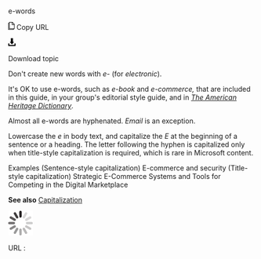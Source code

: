 # 

e-words

![Copy URL](media/e-words/Copy.png)
Copy URL

![Download](media/e-words/Download.png)

Download topic

Don't create new words with *e-* (for *electronic*). 

It's OK to use e-words, such as *e-book* and *e-commerce,* that are included in this guide, in your group's editorial style guide, and in [*The American Heritage Dictionary*](https://ahdictionary.com/). 

Almost all e-words are hyphenated. *Email* is an exception.

Lowercase the *e* in body text, and capitalize the *E* at the beginning of a sentence or
a heading. The letter following the hyphen is capitalized
only when title-style capitalization is required, which is
rare in Microsoft content. 

Examples
(Sentence-style capitalization) E-commerce and security
(Title-style capitalization) Strategic E-Commerce Systems and Tools for Competing in the Digital Marketplace

**See also** [Capitalization](https://worldready.cloudapp.net/Styleguide/Read?id=2700&topicid=33685)

![In progress](media/e-words/activity-large.gif)

URL :
